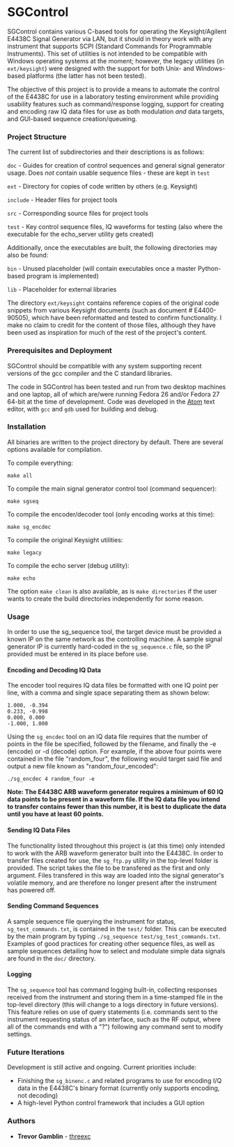 # SGControl

SGControl contains various C-based tools for operating the Keysight/Agilent
E4438C Signal Generator via LAN, but it should in theory work with any instrument
that supports SCPI (Standard Commands for Programmable Instruments). This set of
utilities is not intended to be compatible with Windows operating systems at the
moment; however, the legacy utilities (in ```ext/keysight```) were designed with
the support for both Unix- and Windows-based platforms (the latter has not been
tested).

The objective of this project is to provide a means to automate the control of
the E4438C for use in a laboratory testing environment while providing usability
features such as command/response logging, support for creating and encoding
raw IQ data files for use as both modulation *and* data targets, and GUI-based 
sequence creation/queueing.


### Project Structure

The current list of subdirectories and their descriptions is as follows:

```doc``` - Guides for creation of control sequences and general signal generator 
usage. Does *not* contain usable sequence files - these are kept in ```test```

```ext``` - Directory for copies of code written by others (e.g. Keysight)

```include``` - Header files for project tools

```src``` - Corresponding source files for project tools

```test``` - Key control sequence files, IQ waveforms for testing (also where the
executable for the echo_server utility gets created)


Additionally, once the executables are built, the following directories may also be
found:

```bin``` - Unused placeholder (will contain executables once a master Python-based
program is implemented)

```lib``` - Placeholder for external libraries


The directory ```ext/keysight``` contains reference copies of the
original code snippets from various Keysight documents (such as document #
E4400-90505), which have been reformatted and tested to confirm functionality. I
make no claim to credit for the content of those files, although they have been
used as inspiration for much of the rest of the project's content.

### Prerequisites and Deployment

SGControl should be compatible with any system supporting recent versions of
the gcc compiler and the C standard libraries.

The code in SGControl has been tested and run from two desktop machines and one
laptop, all of which are/were running Fedora 26 and/or Fedora 27 64-bit at the
time of development. Code was developed in the [Atom](https://atom.io/) text editor,
with ```gcc``` and ```gdb``` used for building and debug.


### Installation

All binaries are written to the project directory by default. There are several
options available for compilation.

To compile everything:

```
make all
```

To compile the main signal generator control tool (command sequencer):

```
make sgseq
```

To compile the encoder/decoder tool (only encoding works at this time):

```
make sg_encdec
```

To compile the original Keysight utilities:

```
make legacy
```

To compile the echo server (debug utility):

```
make echo
```

The option ```make clean``` is also available, as is ```make directories``` if
the user wants to create the build directories independently for some reason.

### Usage

In order to use the sg_sequence tool, the target device must be provided a known
IP on the same network as the controlling machine. A sample signal generator IP
is currently hard-coded in the ```sg_sequence.c``` file, so the IP provided must
be entered in its place before use.

#### Encoding and Decoding IQ Data

The encoder tool requires IQ data files be formatted with one IQ point per line,
with a comma and single space separating them as shown below:

```
1.000, -0.394
0.233, -0.998
0.000, 0.000
-1.000, 1.000

```

Using the ```sg_encdec``` tool on an IQ data file requires that the number of points
in the file be specified, followed by the filename, and finally the -e (encode) or -d
(decode) option. For example, if the above four points were contained in the file 
"random_four", the following would target said file and output a new file known as
"random_four_encoded":

```./sg_encdec 4 random_four -e```

**Note: The E4438C ARB waveform generator requires a minimum of 60 IQ data points to
be present in a waveform file. If the IQ data file you intend to transfer contains 
fewer than this number, it is best to duplicate the data until you have at least 60
points.**

#### Sending IQ Data Files

The functionality listed throughout this project is (at this time) only intended 
to work with the ARB waveform generator built into the E4438C. In order to transfer
files created for use, the ```sg_ftp.py``` utility in the top-level folder is
provided. The script takes the file to be transfered as the first and only argument.
Files transfered in this way are loaded into the signal generator's volatile memory,
and are therefore no longer present after the instrument has powered off.

#### Sending Command Sequences

A sample sequence file querying the instrument for status, ```sg_test_commands.txt```,
is contained in the ```test/``` folder. This can be executed by the main program by
typing ```./sg_sequence test/sg_test_commands.txt```. Examples of good practices
for creating other sequence files, as well as sample sequences detailing how to select
and modulate simple data signals are found in the ```doc/``` directory.

#### Logging

The ```sg_sequence``` tool has command logging built-in, collecting responses received
from the instrument and storing them in a time-stamped file in the top-level directory
(this will change to a logs directory in future versions). This feature relies on use
of query statements (i.e. commands sent to the instrument requesting status of an 
interface, such as the RF output, where all of the commands end with a "?") following
any command sent to modify settings.

### Future Iterations

Development is still active and ongoing. Current priorities include:

* Finishing the ```sg_binenc.c``` and related programs to use for encoding I/Q
data in the E4438C's binary format (currently only supports encoding, not decoding)
* A high-level Python control framework that includes a GUI option

### Authors

* **Trevor Gamblin** - [threexc](https://github.com/threexc)
